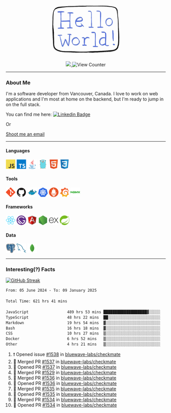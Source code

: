 <div align="center">
    <img src="./img/hello_world.webp" height="200px" width="">
    <div>
        <a href="https://www.linkedin.com/in/ajhollid">
            <img src="https://img.shields.io/badge/LinkedIn-blue"/>
        </a>
        <img src="https://komarev.com/ghpvc/?username=ajhollid&color=yellow" alt="View Counter">
    </div>
</div>

---

### About Me

I'm a software developer from Vancouver, Canada. I love to work on web applications and I'm most at home on the backend, but I'm ready to jump in on the full stack.

You can find me here: [![Linkedin Badge](https://img.shields.io/badge/-ajhollid-blue?style=flat&logo=Linkedin&logoColor=white)](https://www.linkedin.com/in/ajhollid)

Or

[Shoot me an email](mailto:ajhollid@gmail.com)

---

#### Languages

<div>
    <img src="./img/devicons/javascript-original.svg" width=30 height=30 alt="JavaScript">
    <img src="/img/devicons/typescript-original.svg" width=30 height=30 alt="TypeScript">
    <img src="./img/devicons/java-original.svg" width=30 height=30 alt="Java">
    <img src="./img/devicons/go-original.svg" width=30 height=30 alt="Golang">
    <img src="./img/devicons/html5-original.svg" width=30 height=30 alt="HTML 5">
    <img src="./img/devicons/css3-original.svg" width=30 height=30 alt="CSS 3">
</div>

#### Tools

<div>
    <img src="./img/devicons/git-original.svg" width=30 height=30 alt="Git">
    <img src="./img/devicons/github-original.svg" width=30 height=30 alt="Github">
    <img src="./img/devicons/docker-original.svg" width=30 
    height=30 alt="Docker">
    <img src="./img/devicons/kubernetes-original.svg" width=30 height=30 alt="K8">
    <img src="./img/devicons/prometheus-original.svg" width=30 height=30 alt="Prometheus">
    <img src="./img/devicons/grafana-original.svg" width=30 height=30 alt="Grafana">
    <img src="./img/devicons/nginx-original.svg" width=30 height=30 alt="Nginx">
</div>

#### Frameworks

<div>
    <img src="./img/devicons/react-original.svg" width=30 height=30 alt="React">
    <img src="./img/devicons/gatsby-original.svg" width=30 height=30 alt="Gatsby">
    <img src="./img/devicons/angularjs-original.svg" width=30 height=30 alt="AngularJS">
    <img src="./img/devicons/nodejs-original.svg" width=30 height=30 alt="NodeJS">
    <img src="./img/devicons/express-original.svg" width=30 height=30 alt="Express">
    <img src="./img/devicons/spring-original.svg" width=30 height=30 alt="Spring">
</div>

#### Data

<div>
    <img src="./img/devicons/postgresql-original.svg" width=30 height=30 alt="Postgresql">
    <img src="./img/devicons/mysql-original.svg" width=30 height=30 alt="Mysql">
    <img src="./img/devicons/mongodb-original.svg" width=30 height=30 alt="MongoDB">
</div>

---

### Interesting(?) Facts

[![GitHub Streak](http://github-readme-streak-stats.herokuapp.com?user=ajhollid)](https://git.io/streak-stats)

 <!--START_SECTION:waka-->

```txt
From: 05 June 2024 - To: 09 January 2025

Total Time: 621 hrs 41 mins

JavaScript                 489 hrs 53 mins ███████████████████▓░░░░░   78.25 %
TypeScript                 48 hrs 22 mins  ██░░░░░░░░░░░░░░░░░░░░░░░   07.73 %
Markdown                   19 hrs 54 mins  ▓░░░░░░░░░░░░░░░░░░░░░░░░   03.18 %
Bash                       16 hrs 18 mins  ▓░░░░░░░░░░░░░░░░░░░░░░░░   02.61 %
CSS                        10 hrs 27 mins  ▒░░░░░░░░░░░░░░░░░░░░░░░░   01.67 %
Docker                     6 hrs 52 mins   ▒░░░░░░░░░░░░░░░░░░░░░░░░   01.10 %
Other                      4 hrs 21 mins   ▒░░░░░░░░░░░░░░░░░░░░░░░░   00.70 %
```

<!--END_SECTION:waka-->


<!--START_SECTION:activity-->
1. ❗ Opened issue [#1538](https://github.com/bluewave-labs/checkmate/issues/1538) in [bluewave-labs/checkmate](https://github.com/bluewave-labs/checkmate)
2. 🎉 Merged PR [#1537](https://github.com/bluewave-labs/checkmate/pull/1537) in [bluewave-labs/checkmate](https://github.com/bluewave-labs/checkmate)
3. 💪 Opened PR [#1537](https://github.com/bluewave-labs/checkmate/pull/1537) in [bluewave-labs/checkmate](https://github.com/bluewave-labs/checkmate)
4. 🎉 Merged PR [#1529](https://github.com/bluewave-labs/checkmate/pull/1529) in [bluewave-labs/checkmate](https://github.com/bluewave-labs/checkmate)
5. 🎉 Merged PR [#1536](https://github.com/bluewave-labs/checkmate/pull/1536) in [bluewave-labs/checkmate](https://github.com/bluewave-labs/checkmate)
6. 💪 Opened PR [#1536](https://github.com/bluewave-labs/checkmate/pull/1536) in [bluewave-labs/checkmate](https://github.com/bluewave-labs/checkmate)
7. 🎉 Merged PR [#1535](https://github.com/bluewave-labs/checkmate/pull/1535) in [bluewave-labs/checkmate](https://github.com/bluewave-labs/checkmate)
8. 💪 Opened PR [#1535](https://github.com/bluewave-labs/checkmate/pull/1535) in [bluewave-labs/checkmate](https://github.com/bluewave-labs/checkmate)
9. 🎉 Merged PR [#1534](https://github.com/bluewave-labs/checkmate/pull/1534) in [bluewave-labs/checkmate](https://github.com/bluewave-labs/checkmate)
10. 💪 Opened PR [#1534](https://github.com/bluewave-labs/checkmate/pull/1534) in [bluewave-labs/checkmate](https://github.com/bluewave-labs/checkmate)
<!--END_SECTION:activity-->
